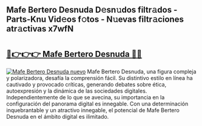## Mafe Bertero Desnuda D𝚎sn𝚞dos filtr𝚊dos - Parts-Knu Vid𝚎os f𝚘tos - N𝚞evas filtr𝚊ciones atr𝚊ctivas x7wfN

# <h2><a href="http://mba8cn.tromn.icu/?c=Mafe+Bertero+Desnuda">🔗👉👉👉 Mafe Bertero Desnuda 🔗🔗</a></h2>

[![Mafe Bertero Desnuda nuevo](https://i.imgur.com/pEAQMta.gif)](http://mba8cn.tromn.icu/?c=Mafe+Bertero+Desnuda)
Mafe Bertero Desnuda, una figura compleja y polarizadora, desafía la comprensión fácil. Su distintivo estilo en línea ha cautivado y provocado críticas, generando debates sobre ética, autoexpresión y la dinámica de las sociedades digitales. Independientemente de lo que se avecina, su importancia en la configuración del panorama digital es innegable. Con una determinación inquebrantable y un atractivo innegable, el potencial de Mafe Bertero Desnuda en el ámbito digital es ilimitado.
